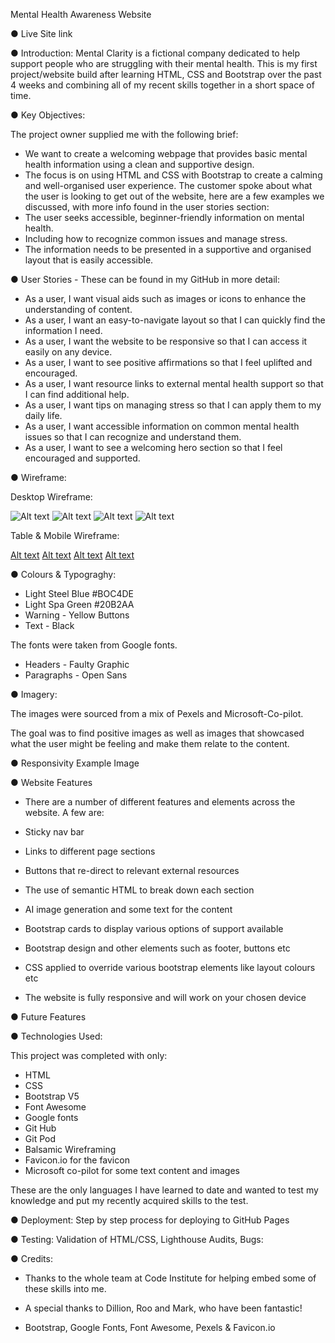 Mental Health Awareness Website

● Live Site link


● Introduction:
Mental Clarity is a fictional company dedicated to help support people who are struggling with their mental health.
This is my first project/website build after learning HTML, CSS and Bootstrap over the past 4 weeks and combining all of my recent skills together in a short space of time.



● Key Objectives:

The project owner supplied me with the following brief:
- We want to create a welcoming webpage that provides basic mental health information using a clean and supportive design.
- The focus is on using HTML and CSS with Bootstrap to create a calming and well-organised user experience.
The customer spoke about what the user is looking to get out of the website, here are a few examples we discussed, with more info found in the user stories section:
- The user seeks accessible, beginner-friendly information on mental health.
- Including how to recognize common issues and manage stress.
- The information needs to be presented in a supportive and organised layout that is easily accessible.



● User Stories - These can be found in my GitHub in more detail:
  - As a user, I want visual aids such as images or icons to enhance the understanding of content.
  - As a user, I want an easy-to-navigate layout so that I can quickly find the information I need.
  - As a user, I want the website to be responsive so that I can access it easily on any device.
  - As a user, I want to see positive affirmations so that I feel uplifted and encouraged.
  - As a user, I want resource links to external mental health support so that I can find additional help.
  - As a user, I want tips on managing stress so that I can apply them to my daily life.
  - As a user, I want accessible information on common mental health issues so that I can recognize and understand them.
  - As a user, I want to see a welcoming hero section so that I feel encouraged and supported.



 ● Wireframe:

 Desktop Wireframe:

 ![Alt text](../mental-health-website/assets/images/Screenshot%202024-11-13%20at%2008.58.56.png)
 ![Alt text](../mental-health-website/assets/images/Screenshot%202024-11-13%20at%2009.02.45.png)
 ![Alt text](../mental-health-website/assets/images/Screenshot%202024-11-13%20at%2009.05.44.png)
 ![Alt text](../mental-health-website/assets/images/Screenshot%202024-11-13%20at%2009.11.05.png)

 Table & Mobile Wireframe:

 [Alt text](../mental-health-website/assets/images/Screenshot%202024-11-13%20at%2009.25.46.png)
 [Alt text](../mental-health-website/assets/images/Screenshot%202024-11-13%20at%2009.32.47.png)
 [Alt text](../mental-health-website/assets/images/Screenshot%202024-11-13%20at%2009.36.54.png)
 [Alt text](../mental-health-website/assets/images/Screenshot%202024-11-13%20at%2009.41.27.png)



● Colours & Typograghy:

- Light Steel Blue #BOC4DE
- Light Spa Green #20B2AA
- Warning - Yellow Buttons
- Text - Black

The fonts were taken from Google fonts.

- Headers - Faulty Graphic
- Paragraphs - Open Sans



● Imagery:

The images were sourced from a mix of Pexels and Microsoft-Co-pilot.

The goal was to find positive images as well as images that showcased what the user might be feeling and make them relate to the content.






● Responsivity Example Image







● Website Features

- There are a number of different features and elements across the website. A few are:

- Sticky nav bar
- Links to different page sections
- Buttons that re-direct to relevant external resources
- The use of semantic HTML to break down each section
- AI image generation and some text for the content
- Bootstrap cards to display various options of support available
- Bootstrap design and other elements such as footer, buttons etc
- CSS applied to override various bootstrap elements like layout colours etc
- The website is fully responsive and will work on your chosen device




● Future Features




● Technologies Used: 

This project was completed with only:

- HTML
- CSS
- Bootstrap V5
- Font Awesome
- Google fonts
- Git Hub
- Git Pod
- Balsamic Wireframing
- Favicon.io for the favicon
- Microsoft co-pilot for some text content and images

These are the only languages I have learned to date and wanted to test my knowledge and put my recently acquired skills to the test.




● Deployment: Step by step process for deploying to GitHub Pages





● Testing: Validation of HTML/CSS, Lighthouse Audits, Bugs:




● Credits:

- Thanks to the whole team at Code Institute for helping embed some of these skills into me.

- A special thanks to Dillion, Roo and Mark, who have been fantastic!


- Bootstrap, Google Fonts, Font Awesome, Pexels & Favicon.io
